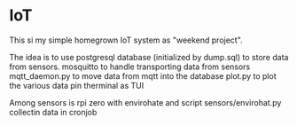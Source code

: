 
# IoT

This si my simple homegrown IoT system as "weekend project".

The idea is to use postgresql database (initialized by dump.sql) to store data from sensors.
mosquitto to handle transporting data from sensors
mqtt\_daemon.py to move data from mqtt into the database
plot.py to plot the various data pin therminal as TUI

Among sensors is rpi zero with envirohate and script sensors/envirohat.py collectin data in cronjob
